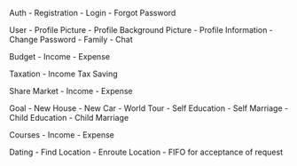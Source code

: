 Auth
    - Registration
    - Login
    - Forgot Password
    
User
    - Profile Picture
    - Profile Background Picture
    - Profile Information
    - Change Password
    - Family
    - Chat

Budget
    - Income
    - Expense

Taxation
    - Income Tax Saving

Share Market
    - Income
    - Expense

Goal
    - New House
    - New Car
    - World Tour
    - Self Education
    - Self Marriage
    - Child Education
    - Child Marriage

Courses
    - Income
    - Expense

Dating
    - Find Location
    - Enroute Location
    - FIFO for acceptance of request